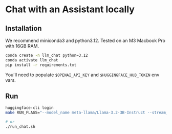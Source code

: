 # Chat with an Assistant locally

## Installation

We recommend miniconda3 and python3.12.
Tested on an M3 Macbook Pro with 16GB RAM.

```bash
conda create -n llm_chat python=3.12
conda activate llm_chat
pip install -r requirements.txt
```

You'll need to populate `$OPENAI_API_KEY` and `$HUGGINGFACE_HUB_TOKEN` env vars.

## Run
```bash
huggingface-cli login
make RUN_FLAGS="--model_name meta-llama/Llama-3.2-3B-Instruct --stream_generations" run

# or
./run_chat.sh
```
